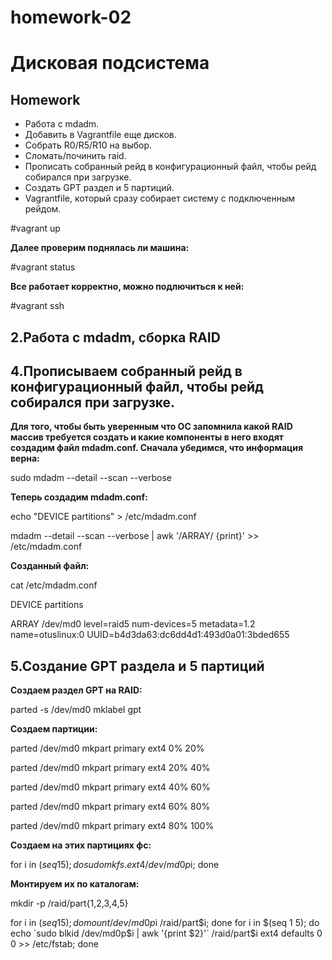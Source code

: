 # homework-02
# **Дисковая подсистема**

## **Homework**

- Работа с mdadm.
- Добавить в Vagrantfile еще дисков.
- Собрать R0/R5/R10 на выбор.
- Сломать/починить raid.
- Прописать собранный рейд в конфигурационный файл, чтобы рейд собирался при загрузке.
- Создать GPT раздел и 5 партиций.
- Vagrantfile, который сразу собирает систему с подключенным рейдом.

#vagrant up


**Далее проверим поднялась ли машина:**

#vagrant status

**Все работает корректно, можно подлючиться к ней:**

#vagrant ssh

## **2.Работа с mdadm, сборка RAID**

## **4.Прописываем собранный рейд в конфигурационный файл, чтобы рейд собирался при загрузке.**

**Для того, чтобы быть уверенным что ОС запомнила какой RAID массив требуется создать и какие компоненты в него входят создадим файл mdadm.conf.
Сначала убедимся, что информация верна:**

sudo mdadm --detail --scan --verbose

**Теперь создадим mdadm.conf:**

echo "DEVICE partitions" > /etc/mdadm.conf

mdadm --detail --scan --verbose | awk '/ARRAY/ {print}' >> /etc/mdadm.conf


**Созданный файл:**

cat /etc/mdadm.conf

DEVICE partitions

ARRAY /dev/md0 level=raid5 num-devices=5 metadata=1.2 name=otuslinux:0 UUID=b4d3da63:dc6dd4d1:493d0a01:3bded655

## **5.Создание GPT раздела и 5 партиций**

**Создаем раздел GPT на RAID:**

parted -s /dev/md0 mklabel gpt


**Создаем партиции:**

parted /dev/md0 mkpart primary ext4 0% 20%

parted /dev/md0 mkpart primary ext4 20% 40%

parted /dev/md0 mkpart primary ext4 40% 60%

parted /dev/md0 mkpart primary ext4 60% 80%

parted /dev/md0 mkpart primary ext4 80% 100%


**Создаем на этих партициях фс:**

for i in $(seq 1 5); do sudo mkfs.ext4 /dev/md0p$i; done


**Монтируем их по каталогам:**

mkdir -p /raid/part{1,2,3,4,5}

for i in $(seq 1 5); do mount /dev/md0p$i /raid/part$i; done
for i in $(seq 1 5); do echo `sudo blkid /dev/md0p$i | awk '{print $2}'` /raid/part$i ext4 defaults 0 0 >> /etc/fstab; done
